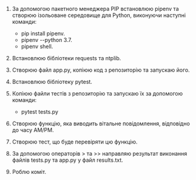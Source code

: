 1. За допомогою пакетного менеджера РІР встановлюю pipenv та створюю ізольоване середовище для Python, виконуючи наступні команди:
     - pip install pipenv.
     - pipenv --python 3.7.
     - pipenv shell.
     
2. Встановлюю бібліотеки requests та ntplib.
3. Створюю файл app.py, копіюю код з репозиторію та запускаю його.
4. Встановлюю бібліотеку pytest.
5. Копіюю файли тестів з репозиторію та запускаю їх за допомогою команди:
     - pytest tests.py
6. Створюю функцію, яка виводить вітальне повідомлення, відповідно до часу АМ/РМ.
7. Створюю тест, що буде перевіряти цю функцію.
8. За допомогою операторів > та  >> направляю результат виконання файлів tests.py та app.py у файл results.txt.
9. Роблю коміт.



